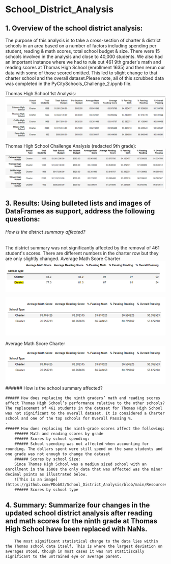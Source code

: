 # School_District_Analysis

## 1.  **Overview of the school district analysis:** 
The purpose of this analysis is to take a cross-section of charter & district schools in an area based on a number of factors including spending per student, reading & math scores, total school budget & size. There were 15 schools involved in the analysis and close to 40,000 students. We also had an important instance where we had to rule out 461 9th grader's math and reading scores at Thomas High School (enrollment 1635) and then rerun our data with some of those scored omitted. This led to slight change to that charter school and the overall dataset.Please note, all of this scrubbed data was completed in the PyCitySchools_Challenge_2.ipynb file. 

Thomas High School 1st Analysis:
![This is an image](https://github.com/PDob02/School_District_Analysis/blob/main/Resources/Thomas%20High%20School%20Before%20Analysis.png)

Thomas High School Challenge Analysis (redacted 9th grade):
![This is an image](https://github.com/PDob02/School_District_Analysis/blob/main/Resources/Thomas%20High%20School%20After%20Analysis.png)
    
## 3.  **Results:**  Using bulleted lists and images of DataFrames as support, address the following questions: 

###### How is the district summary affected? 

The district summary was not significantly affected by the removal of 461 student's scores. There are different numbers in the charter row but they are only slightly changed.
Average Math Score Charter
![This is an image](https://github.com/PDob02/School_District_Analysis/blob/main/Resources/Charter%20School%20Analysis%20Before.png)

![This is an image](https://github.com/PDob02/School_District_Analysis/blob/main/Resources/Charter%20School%20Analysis%20After.png)

Average Math Score Charter
![This is an image](https://github.com/PDob02/School_District_Analysis/blob/main/Resources/Charter%20School%20Analysis%20After.png)
    ###### How is the school summary affected?

    ###### How does replacing the ninth graders’ math and reading scores affect Thomas High School’s performance relative to the other schools? The replacement of 461 students in the dataset for Thomas High School was not significant to the overall dataset. It is considered a Charter school and one of the top schools for Overall Passing %. 
    - 
    ###### How does replacing the ninth-grade scores affect the following:
        ###### Math and reading scores by grade
        ###### Scores by school spending: 
        ###### School spending was not affected when accounting for rounding. The dollars spent were still spend on the same students and one grade was not enough to change the dataset
        ###### Scores by school Size:
		Since Thomas High School was a medium sized school with an enrollment in the 1600s the only data that was affected was the minor decimal points as illustrated below. 
		![This is an image](https://github.com/PDob02/School_District_Analysis/blob/main/Resources/Charter%20School%20Analysis%20After.png)
        ###### Scores by school type

## 4.  **Summary:**  Summarize four changes in the updated school district analysis after reading and math scores for the ninth grade at Thomas High School have been replaced with NaNs.
		The most significant statistical change to the data lies within the Thomas school data itself. This is where the largest deviation on averages stood, though in most cases it was not statitiscally significant to the untrained eye or average parent. 
